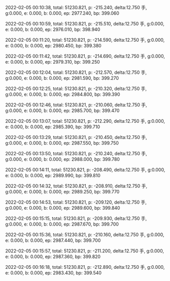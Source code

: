 2022-02-05 00:10:38, total: 51230.821, p: -215.240, delta:12.750 手, g:0.000, e: 0.000, b: 0.000, ep: 2977.240, bp: 399.060

2022-02-05 00:10:59, total: 51230.821, p: -215.510, delta:12.750 手, g:0.000, e: 0.000, b: 0.000, ep: 2976.010, bp: 398.940

2022-02-05 00:11:20, total: 51230.821, p: -214.590, delta:12.750 手, g:0.000, e: 0.000, b: 0.000, ep: 2980.450, bp: 399.380

2022-02-05 00:11:42, total: 51230.821, p: -214.690, delta:12.750 手, g:0.000, e: 0.000, b: 0.000, ep: 2979.310, bp: 399.250

2022-02-05 00:12:04, total: 51230.821, p: -212.570, delta:12.750 手, g:0.000, e: 0.000, b: 0.000, ep: 2981.590, bp: 399.270

2022-02-05 00:12:25, total: 51230.821, p: -210.320, delta:12.750 手, g:0.000, e: 0.000, b: 0.000, ep: 2984.800, bp: 399.390

2022-02-05 00:12:46, total: 51230.821, p: -210.060, delta:12.750 手, g:0.000, e: 0.000, b: 0.000, ep: 2985.700, bp: 399.470

2022-02-05 00:13:07, total: 51230.821, p: -212.290, delta:12.750 手, g:0.000, e: 0.000, b: 0.000, ep: 2985.390, bp: 399.710

2022-02-05 00:13:29, total: 51230.821, p: -210.450, delta:12.750 手, g:0.000, e: 0.000, b: 0.000, ep: 2987.550, bp: 399.750

2022-02-05 00:13:50, total: 51230.821, p: -210.240, delta:12.750 手, g:0.000, e: 0.000, b: 0.000, ep: 2988.000, bp: 399.780

2022-02-05 00:14:11, total: 51230.821, p: -208.490, delta:12.750 手, g:0.000, e: 0.000, b: 0.000, ep: 2989.990, bp: 399.810

2022-02-05 00:14:32, total: 51230.821, p: -208.910, delta:12.750 手, g:0.000, e: 0.000, b: 0.000, ep: 2989.250, bp: 399.770

2022-02-05 00:14:53, total: 51230.821, p: -209.120, delta:12.750 手, g:0.000, e: 0.000, b: 0.000, ep: 2989.600, bp: 399.840

2022-02-05 00:15:15, total: 51230.821, p: -209.930, delta:12.750 手, g:0.000, e: 0.000, b: 0.000, ep: 2987.670, bp: 399.700

2022-02-05 00:15:36, total: 51230.821, p: -210.160, delta:12.750 手, g:0.000, e: 0.000, b: 0.000, ep: 2987.440, bp: 399.700

2022-02-05 00:15:57, total: 51230.821, p: -211.200, delta:12.750 手, g:0.000, e: 0.000, b: 0.000, ep: 2987.360, bp: 399.820

2022-02-05 00:16:18, total: 51230.821, p: -212.890, delta:12.750 手, g:0.000, e: 0.000, b: 0.000, ep: 2983.430, bp: 399.540